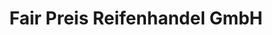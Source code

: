 ---
title: "Fair Preis Reifenhandel GmbH"
url: /gifhorn/fair-preis-reifenhandel-gmbh/
shop: Reifen
---